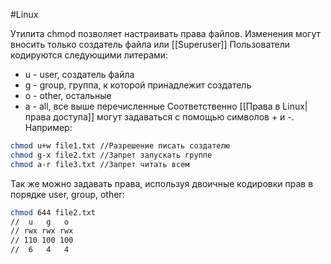 #Linux 

Утилита chmod позволяет настраивать права файлов. Изменения могут вносить только создатель файла или [[Superuser]]
Пользователи кодируются следующими литерами:
- u - user, создатель файла
- g - group, группа, к которой принадлежит создатель
- o - other, остальные
- a - all, все выше перечисленные
Соответственно [[Права в Linux|права доступа]] могут задаваться с помощью символов + и -. Например:
```bash
chmod u+w file1.txt //Разрешение писать создателю
chmod g-x file2.txt //Запрет запускать группе
chmod a-r file3.txt //Запрет читать всем
```
Так же можно задавать права, используя двоичные кодировки прав в порядке user, group, other:
```bash
chmod 644 file2.txt
//  u   g   o
// rwx rwx rwx
// 110 100 100
//  6   4   4
```
